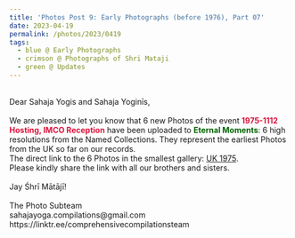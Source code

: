 ```yaml
---
title: 'Photos Post 9: Early Photographs (before 1976), Part 07'
date: 2023-04-19
permalink: /photos/2023/0419
tags:
  - blue @ Early Photographs
  - crimson @ Photographs of Shri Mataji
  - green @ Updates
---
```


<p>
<br>
Dear Sahaja Yogis and Sahaja Yoginīs,<br>
<br>
We are pleased to let you know that 6 new Photos of the event <font color="Crimson"><b>1975-1112 Hosting, IMCO Reception</b></font> have been uploaded to <font color="DarkGreen"><b>Eternal Moments</b></font>: 6 high resolutions from the Named Collections. They represent the earliest Photos from the UK so far on our records.<br>
The direct link to the 6 Photos in the smallest gallery: <a href="https://eternalmoments.smugmug.com/Countries/UK/1975/"> UK 1975</a>.<br>
Please kindly share the link with all our brothers and sisters.<br>

<br>
Jay Śhrī Mātājī!<br>
<br>
The Photo Subteam<br>
sahajayoga.compilations@gmail.com<br>
https://linktr.ee/comprehensivecompilationsteam<br>
</p>